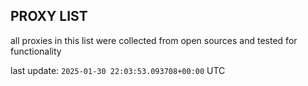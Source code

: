 ## PROXY LIST

all proxies in this list were collected from open sources and tested for functionality

last update: `2025-01-30 22:03:53.093708+00:00` UTC
